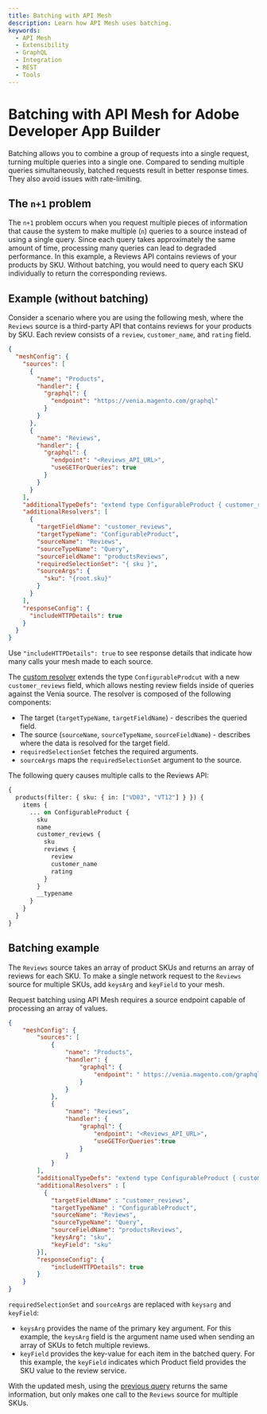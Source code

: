 ```yaml
---
title: Batching with API Mesh
description: Learn how API Mesh uses batching. 
keywords:
  - API Mesh
  - Extensibility
  - GraphQL
  - Integration
  - REST
  - Tools
---
```


# Batching with API Mesh for Adobe Developer App Builder

Batching allows you to combine a group of requests into a single request, turning multiple queries into a single one. Compared to sending multiple queries simultaneously, batched requests result in better response times. They also avoid issues with rate-limiting.

## The `n+1` problem

The `n+1` problem occurs when you request multiple pieces of information that cause the system to make multiple (`n`) queries to a source instead of using a single query. Since each query takes approximately the same amount of time, processing many queries can lead to degraded performance. In this example, a Reviews API contains reviews of your products by SKU. Without batching, you would need to query each SKU individually to return the corresponding reviews.

## Example (without batching)

Consider a scenario where you are using the following mesh, where the `Reviews` source is a third-party API that contains reviews for your products by SKU. Each review consists of a `review`, `customer_name`, and `rating` field.

```json
{
  "meshConfig": {
    "sources": [
      {
        "name": "Products",
        "handler": {
          "graphql": {
            "endpoint": "https://venia.magento.com/graphql"
          }
        }
      },
      {
        "name": "Reviews",
        "handler": {
          "graphql": {
            "endpoint": "<Reviews_API_URL>",
            "useGETForQueries": true
          }
        }
      }
    ],
    "additionalTypeDefs": "extend type ConfigurableProduct { customer_reviews: [productReviewslist]} ",
    "additionalResolvers": [
      {
        "targetFieldName": "customer_reviews",
        "targetTypeName": "ConfigurableProduct",
        "sourceName": "Reviews",
        "sourceTypeName": "Query",
        "sourceFieldName": "productsReviews",
        "requiredSelectionSet": "{ sku }",
        "sourceArgs": {
          "sku": "{root.sku}"
        }
      }
    ],
    "responseConfig": {
      "includeHTTPDetails": true
    }
  }
}
```

<InlineAlert variant="info" slots="text"/>

Use `"includeHTTPDetails": true` to see response details that indicate how many calls your mesh made to each source.

The [custom resolver](./extending-unified-schema.md) extends the type `ConfigurableProdcut` with a new `customer_reviews` field, which allows nesting review fields inside of queries against the Venia source. The resolver is composed of the following components:

- The target (`targetTypeName`, `targetFieldName`) - describes the queried field.
- The source (`sourceName`, `sourceTypeName`, `sourceFieldName`) - describes where the data is resolved for the target field.
- `requiredSelectionSet` fetches the required arguments.
- `sourceArgs` maps the `requiredSelectionSet` argument to the source.

The following query causes multiple calls to the Reviews API:

```graphql
{
  products(filter: { sku: { in: ["VD03", "VT12"] } }) {
    items {
      ... on ConfigurableProduct {
        sku
        name
        customer_reviews {
          sku
          reviews {
            review
            customer_name
            rating
          }
        }
        __typename
      }
    }
  }
}
```

## Batching example

The `Reviews` source takes an array of product SKUs and returns an array of reviews for each SKU. To make a single network request to the `Reviews` source for multiple SKUs, add `keysArg` and `keyField` to your mesh.

<InlineAlert variant="info" slots="text"/>

Request batching using API Mesh requires a source endpoint capable of processing an array of values.

```json
{
    "meshConfig": {
        "sources": [
            {
                "name": "Products",
                "handler": {
                    "graphql": {
                        "endpoint": " https://venia.magento.com/graphql"
                    }
                }
            },
            {
                "name": "Reviews",
                "handler": {
                    "graphql": {
                        "endpoint": "<Reviews_API_URL>",
                        "useGETForQueries":true
                    }
                }
            }
        ],
        "additionalTypeDefs": "extend type ConfigurableProduct { customer_reviews: productReviewslist} " ,
        "additionalResolvers" : [
          {
            "targetFieldName" : "customer_reviews",
            "targetTypeName" : "ConfigurableProduct",
            "sourceName": "Reviews",
            "sourceTypeName": "Query",
            "sourceFieldName": "productsReviews",
            "keysArg": "sku",
            "keyField": "sku"
        }],
        "responseConfig": {
            "includeHTTPDetails": true
        }
    }
}
```

`requiredSelectionSet` and `sourceArgs` are replaced with `keysarg` and `keyField`:

- `keysArg` provides the name of the primary key argument. For this example, the `keysArg` field is the argument name used when sending an array of SKUs to fetch multiple reviews.
- `keyField` provides the key-value for each item in the batched query. For this example, the `keyField` indicates which Product field provides the SKU value to the review service.

With the updated mesh, using the [previous query](#example-without-batching) returns the same information, but only makes one call to the `Reviews` source for multiple SKUs.
